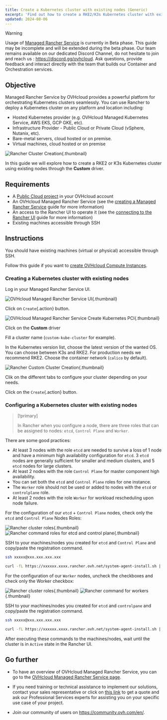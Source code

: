 ```yaml
---
title: Create a Kubernetes cluster with existing nodes (Generic)
excerpt: 'Find out how to create a RKE2/K3s Kubernetes cluster with existing nodes on a Managed Rancher Service'
updated: 2024-08-06
---
```


> [!warning]
>
> Usage of [Managed Rancher Service](https://labs.ovhcloud.com/en/managed-rancher-service/) is currently in Beta phase.
> This guide may be incomplete and will be extended during the beta phase. Our team remains available on our dedicated Discord Channel, do not hesitate to join and reach us : <https://discord.gg/ovhcloud>. Ask questions, provide feedback and interact directly with the team that builds our Container and Orchestration services.
>

## Objective

Managed Rancher Service by OVHcloud provides a powerful platform for orchestrating Kubernetes clusters seamlessly. You can use Rancher to deploy a Kubernetes cluster on any platform and location including:

- Hosted Kubernetes provider (e.g. OVHcloud Managed Kubernetes Service, AWS EKS, GCP GKE, etc).
- Infrastructure Provider - Public Cloud or Private Cloud (vSphere, Nutanix, etc).
- Bare-metal servers, cloud hosted or on premise.
- Virtual machines, cloud hosted or on premise

![Rancher Cluster Creation](images/rancher-cluster-creation.jpg){.thumbnail}

In this guide we will explore how to create a RKE2 or K3s Kubernetes cluster using existing nodes through the **Custom** driver.

## Requirements

- A [Public Cloud project](https://www.ovhcloud.com/de/public-cloud/) in your OVHcloud account
- An OVHcloud Managed Rancher Service (see the [creating a Managed Rancher Service](/pages/public_cloud/containers_orchestration/managed_rancher_service/create-update-rancher) guide for more information)
- An access to the Rancher UI to operate it (see the [connecting to the Rancher UI](/pages/public_cloud/containers_orchestration/managed_rancher_service/create-update-rancher) guide for more information)
- Existing machines accessible through SSH

## Instructions

You should have existing machines (virtual or physical) accessible through SSH.

Follow this guide if you want to [create OVHcloud Compute Instances](https://help.ovhcloud.com/csm/en-gb-public-cloud-compute-getting-started?id=kb_article_view&sysparm_article=KB0051017).

### Creating a Kubernetes cluster with existing nodes 

Log in your Managed Rancher Service UI.

![OVHcloud Managed Rancher Service UI](images/rancher-ui.png){.thumbnail}

Click on `Create`{.action} button.

![OVHcloud Managed Rancher Service Create Kubernetes PCI](images/rancher-create-custom.png){.thumbnail}

Click on the **Custom** driver 

Fill a cluster name (`custom-kube-cluster` for example).

In the Kubernetes version list, choose the latest version of the wanted OS. You can choose between K3s and RKE2. For production needs we recommend RKE2.
Choose the container network (`calico` by default).

![Rancher Custom Cluster Creation](images/rancher-cluster-creation.png){.thumbnail}

Clik on the different tabs to configure your cluster depending on your needs.

Click on the `Create`{.action} button.

### Configuring a Kubernetes cluster with existing nodes 

> [!primary]
>
> In Rancher when you configure a node, there are three roles that can be assigned to nodes: `etcd`, `Control Plane` and `Worker`.

There are some good practices:

- At least 3 nodes with the role `etcd` are needed to survive a loss of 1 node and have a minimum high availability configuration for `etcd`. 3 `etcd` nodes are generally sufficient for smaller and medium clusters, and 5 `etcd` nodes for large clusters.
- At least 2 nodes with the role `Control Plane` for master component high availability.
- You can set both the `etcd` and `Control Plane` roles for one instance.
- The `Worker` role should not be used or added to nodes with the `etcd` or `controlplane` role.
- At least 2 nodes with the role `Worker` for workload rescheduling upon node failure.

For the configuration of our `etcd` + `Control Plane` nodes, check only the `etcd` and `Control Plane` Nodes Roles:

![Rancher cluster roles](images/rancher-cluster-roles.png){.thumbnail}
![Rancher command roles for etcd and control plane](images/rancher-cluster-roles-command.png){.thumbnail}

SSH to your machines/nodes you created for `etcd` and `Control Plane` and copy/paste the registration command.

```bash
ssh xxxxx@xxx.xxx.xxx.xxx

curl -fL https://xxxxxx.xxxx.rancher.ovh.net/system-agent-install.sh | sudo  sh -s - --server https://xxxxxx.xxxx.rancher.ovh.net --label 'cattle.io/os=linux' --token z2r458coqudhfilgdsifgdsqilgfqsdigfidsufgoisdnvzj --etcd --controlplane
```

For the configuration of our `Worker` nodes, uncheck the checkboxes and check only the Worker checkbox:

![Rancher cluster roles](images/rancher-cluster-roles-worker.png){.thumbnail}
![Rancher command for workers](images/rancher-command-worker.png){.thumbnail}

SSH to your machines/nodes you created for `etcd` and `controlpane` and copy/paste the registration command.

```bash
ssh xxxxx@xxx.xxx.xxx.xxx

curl -fL https://xxxxxx.xxxx.rancher.ovh.net/system-agent-install.sh | sudo  sh -s - --server https://xxxxxx.xxxx.rancher.ovh.net --label 'cattle.io/os=linux' --token z2r458coqudhfilgdsifgdsqilgfqsdigfidsufgoisdnvzj --worker
```

After executing these commands to the machines/nodes, wait until the cluster is in `Active` state in the Rancher UI.

## Go further

- To have an overview of OVHcloud Managed Rancher Service, you can go to the [OVHcloud Managed Rancher Service page](https://www.ovhcloud.com/de/public-cloud/managed-rancher-service/).

- If you need training or technical assistance to implement our solutions, contact your sales representative or click on [this link](https://www.ovhcloud.com/de/professional-services/) to get a quote and ask our Professional Services experts for assisting you on your specific use case of your project.

- Join our community of users on <https://community.ovh.com/en/>.